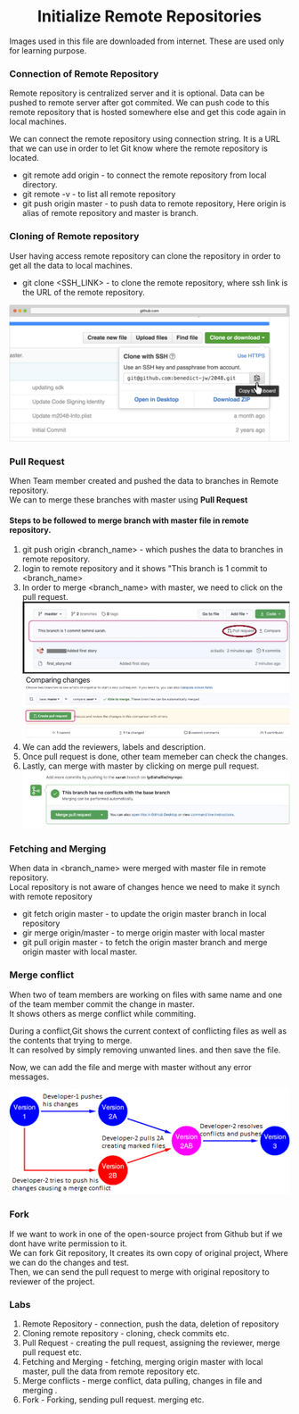 <h1 align="center"> Initialize Remote Repositories </h1>

Images used in this file are downloaded from internet. These are used only for learning purpose.

### Connection of Remote Repository

Remote repository is centralized server and it is optional. Data can be pushed to remote server after got commited. 
We can push code to this remote repository that is hosted somewhere else and get this code again in local machines. 

We can connect the remote repository using connection string. It is a URL that we can use in order to let Git know where the remote repository is located.

+ git remote add origin <URL> - to connect the remote repository from local directory.
+ git remote -v - to list all remote repository
+ git push origin master - to push data to remote repository, Here origin is alias of remote repository and master is branch.

### Cloning of Remote repository

User having access remote repository can clone the repository in order to get all the data to local machines.

+ git clone <SSH_LINK> - to clone the remote repository, where ssh link is the URL of the remote repository.

![SSH LINK](./images/ssh_link.jpg)

### Pull Request

When Team member created and pushed the data to branches in Remote repository. <br />
We can to merge these branches with master  using **Pull Request**

#### Steps to be followed to merge branch  with master file in remote repository.

1. git push origin <branch_name> - which pushes the data to branches in remote repository. 
2. login to remote repository and it shows "This branch is 1 commit to <branch_name>
3. In order to merge <branch_name> with master, we need to click on the pull request.
![PULL REQUEST 01 ](./images/pr_01.jpg)
![PULL REQUEST 02 ](./images/pr_02.jpg)
4. We can add the reviewers, labels and description.
5. Once pull request is done, other team memeber can check the changes.
6. Lastly, can merge with master by clicking on merge pull request.
![PULL REQUEST 03 ](./images/pr_03.jpg)
 
 ### Fetching and Merging
 
 When data in <branch_name> were merged with master file in remote repository. <br />
 Local repository is not aware of changes hence we need to make it synch with remote repository
 
 + git fetch origin master - to update the origin master branch in local repository
 + gir merge origin/master - to merge origin master with local master
 + git pull origin master - to fetch the origin master branch and merge origin master with local master.
 
### Merge conflict
 
When two of team members are working on files with same name and one of the team member commit the change in master. <br />
It shows others as merge conflict while commiting. 

During a conflict,Git shows the current context of conflicting files as well as the contents that trying to merge. <br />
It can resolved by simply removing unwanted lines. and then save the file.

Now, we can add the file and merge with master without any error messages.

![Merge Conflict](./images/merge_conflict.jpg)

### Fork

If we want to work in one of the open-source project from Github but if we dont have write permission to it. <br />
We can fork Git repository, It creates its own copy of original project, Where we can do the changes and test. <br />
Then, we can send the pull request to merge with original repository to reviewer of the project.

### Labs

1. Remote Repository - connection, push the data, deletion of repository
2. Cloning remote repository - cloning, check commits etc.
3. Pull Request - creating the pull request, assigning the reviewer, merge pull request etc.
4. Fetching and Merging - fetching, merging origin master with local master, pull the data from remote repository etc.
5. Merge conflicts - merge conflict, data pulling, changes in file and merging .
6. Fork - Forking, sending pull request. merging etc.